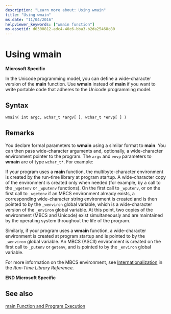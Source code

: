 ```yaml
---
description: "Learn more about: Using wmain"
title: "Using wmain"
ms.date: "11/04/2016"
helpviewer_keywords: ["wmain function"]
ms.assetid: d0300812-adc4-40c6-bba3-b2da25468c80
---
```

# Using wmain

**Microsoft Specific**

In the Unicode programming model, you can define a wide-character version of the **main** function. Use **wmain** instead of **main** if you want to write portable code that adheres to the Unicode programming model.

## Syntax

```
wmain( int argc, wchar_t *argv[ ], wchar_t *envp[ ] )
```

## Remarks

You declare formal parameters to **wmain** using a similar format to **main**. You can then pass wide-character arguments and, optionally, a wide-character environment pointer to the program. The `argv` and `envp` parameters to **wmain** are of type `wchar_t*`. For example:

If your program uses a **main** function, the multibyte-character environment is created by the run-time library at program startup. A wide-character copy of the environment is created only when needed (for example, by a call to the `_wgetenv` or `_wputenv` functions). On the first call to `_wputenv`, or on the first call to `_wgetenv` if an MBCS environment already exists, a corresponding wide-character string environment is created and is then pointed to by the `_wenviron` global variable, which is a wide-character version of the `_environ` global variable. At this point, two copies of the environment (MBCS and Unicode) exist simultaneously and are maintained by the operating system throughout the life of the program.

Similarly, if your program uses a **wmain** function, a wide-character environment is created at program startup and is pointed to by the `_wenviron` global variable. An MBCS (ASCII) environment is created on the first call to `_putenv` or `getenv`, and is pointed to by the `_environ` global variable.

For more information on the MBCS environment, see [Internationalization](../c-runtime-library/internationalization.md) in the *Run-Time Library Reference.*

**END Microsoft Specific**

## See also

[main Function and Program Execution](../c-language/main-function-and-program-execution.md)
